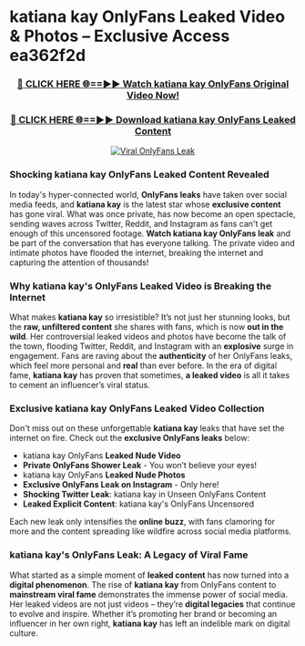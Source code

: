 # katiana kay OnlyFans Leaked Video & Photos – Exclusive Access ea362f2d

<div align="center">

### [🔴 CLICK HERE 🌐==►► Watch katiana kay OnlyFans Original Video Now!](https://aff.leakpic.com/?utm_medium=9dac6e3e92780789e695eb65dc45befdb20081c8&utm_campaign=Link_for_leakpic_com_ea362f2d)

### [🔴 CLICK HERE 🌐==►► Download katiana kay OnlyFans Leaked Content](https://aff.leakpic.com/?utm_medium=9dac6e3e92780789e695eb65dc45befdb20081c8&utm_campaign=Link_for_leakpic_com_ea362f2d)

[![Viral OnlyFans Leak](https://i.ibb.co.com/xMMVF88/686577567.gif)](https://aff.leakpic.com/?utm_medium=9dac6e3e92780789e695eb65dc45befdb20081c8&utm_campaign=Link_for_leakpic_com_ea362f2d)

</div>

### Shocking katiana kay OnlyFans Leaked Content Revealed
In today's hyper-connected world, **OnlyFans leaks** have taken over social media feeds, and **katiana kay** is the latest star whose **exclusive content** has gone viral. What was once private, has now become an open spectacle, sending waves across Twitter, Reddit, and Instagram as fans can't get enough of this uncensored footage. 
**Watch katiana kay OnlyFans leak** and be part of the conversation that has everyone talking. The private video and intimate photos have flooded the internet, breaking the internet and capturing the attention of thousands!

### Why katiana kay's OnlyFans Leaked Video is Breaking the Internet
What makes **katiana kay** so irresistible? It’s not just her stunning looks, but the **raw, unfiltered content** she shares with fans, which is now **out in the wild**. Her controversial leaked videos and photos have become the talk of the town, flooding Twitter, Reddit, and Instagram with an **explosive** surge in engagement. 
Fans are raving about the **authenticity** of her OnlyFans leaks, which feel more personal and **real** than ever before. In the era of digital fame, **katiana kay** has proven that sometimes, **a leaked video** is all it takes to cement an influencer’s viral status.

### Exclusive katiana kay OnlyFans Leaked Video Collection
Don't miss out on these unforgettable **katiana kay** leaks that have set the internet on fire. Check out the **exclusive OnlyFans leaks** below:

- katiana kay OnlyFans **Leaked Nude Video**
- **Private OnlyFans Shower Leak** - You won’t believe your eyes!
- katiana kay OnlyFans **Leaked Nude Photos**
- **Exclusive OnlyFans Leak on Instagram** - Only here!
- **Shocking Twitter Leak**: katiana kay in Unseen OnlyFans Content
- **Leaked Explicit Content**: katiana kay's OnlyFans Uncensored

Each new leak only intensifies the **online buzz**, with fans clamoring for more and the content spreading like wildfire across social media platforms.

### katiana kay's OnlyFans Leak: A Legacy of Viral Fame
What started as a simple moment of **leaked content** has now turned into a **digital phenomenon**. The rise of **katiana kay** from OnlyFans content to **mainstream viral fame** demonstrates the immense power of social media. 
Her leaked videos are not just videos – they’re **digital legacies** that continue to evolve and inspire. Whether it’s promoting her brand or becoming an influencer in her own right, **katiana kay** has left an indelible mark on digital culture.

